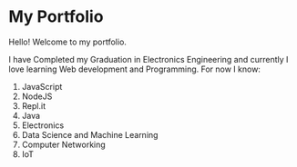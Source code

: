 # My Portfolio
Hello! Welcome to my portfolio.

 I have Completed my Graduation in Electronics Engineering and currently I love learning Web development and Programming.
 For now I know:
 1. JavaScript
 2. NodeJS
 3. Repl.it
 4. Java
 5. Electronics
 6. Data Science and Machine Learning
 7. Computer Networking
 8. IoT
 